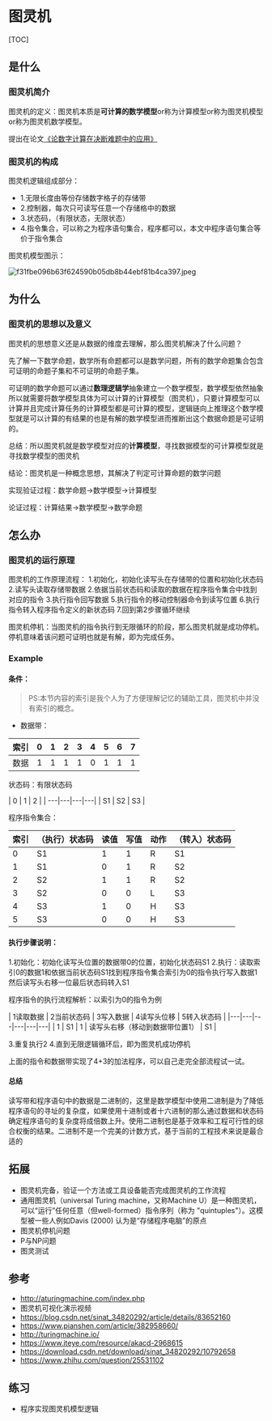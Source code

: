 # 图灵机
[TOC]

## 是什么
### 图灵机简介

图灵机的定义：图灵机本质是**可计算的数学模型**or称为计算模型or称为图灵机模型or称为图灵机数学模型。

提出在论文[《论数字计算在决断难题中的应用》](https://www.cs.virginia.edu/~robins/Turing_Paper_1936.pdf)

### 图灵机的构成
图灵机逻辑组成部分：
- 1.无限长度由等份存储数字格子的存储带
- 2.控制器，每次只可读写任意一个存储格中的数据
- 3.状态码，（有限状态，无限状态）
- 4.指令集合，可以称之为程序语句集合，程序都可以，本文中程序语句集合等价于指令集合

图灵机模型图示：

![f31fbe096b63f624590b05db8b44ebf81b4ca397.jpeg](https://i.loli.net/2020/11/30/ZWR3zshY8Gg1jIe.jpg)

## 为什么
### 图灵机的思想以及意义
图灵机的思想意义还是从数据的维度去理解，那么图灵机解决了什么问题？

先了解一下数学命题，数学所有命题都可以是数学问题，所有的数学命题集合包含可证明的命题子集和不可证明的命题子集。

可证明的数学命题可以通过**数理逻辑学**抽象建立一个数学模型，数学模型依然抽象所以就需要将数学模型具体为可以计算的计算模型（图灵机），只要计算模型可以计算并且完成计算任务的计算模型都是可计算的模型，逻辑链向上推理这个数学模型就是可以计算的有结果的也是有解的数学模型进而推断出这个数据命题是可证明的。

总结：所以图灵机就是数学模型对应的**计算模型**，寻找数据模型的可计算模型就是寻找数学模型的图灵机

结论：图灵机是一种概念思想，其解决了判定可计算命题的数学问题

实现验证过程：数学命题->数学模型->计算模型

论证过程：计算结果->数学模型->数学命题

## 怎么办
### 图灵机的运行原理
图灵机的工作原理流程：
1.初始化，初始化读写头在存储带的位置和初始化状态码
2.读写头读取存储带数据
2.依据当前状态码和读取的数据在程序指令集合中找到对应的指令
3.执行指令回写数据
5.执行指令的移动控制器命令到读写位置
6.执行指令转入程序指令定义的新状态码
7.回到第2步骤循环继续

图灵机停机：当图灵机的指令执行到无限循环的阶段，那么图灵机就是成功停机。停机意味着该问题可证明也就是有解，即为完成任务。

### Example
#### 条件：

> PS:本节内容的索引是我个人为了方便理解记忆的辅助工具，图灵机中并没有索引的概念。

- 数据带：

|索引| 0 | 1 | 2 | 3 | 4 | 5 | 6 | 7 | 
|---|---|---|---|---|---|---|---|---|
|数据| 1 | 1 | 1 | 1 | 0 | 1 | 1 | 1 |

状态码：有限状态码

| 0 | 1 | 2 |
| ---|---|---|---|
| S1 | S2 | S3 |

程序指令集合：


| 索引 | （执行）状态码 | 读值 | 写值 | 动作 | （转入）状态码 |
| :-- | :-- | :-- | :-- | :-- | :-- |
| 0 | S1 | 1 | 1 | R | S1 |
| 1 | S1 | 0 | 1 | R | S2 |
| 2 | S2 | 1 | 1 | R | S2 |
| 3 | S2 | 0 | 0 | L | S3 |
| 4 | S3 | 1 | 0 | H | S3 |
| 5 | S3 | 0 | 0 | H | S3 |

#### 执行步骤说明：

1.初始化：初始化读写头位置的数据带0的位置，初始化状态码S1
2.执行：读取索引0的数据1和依据当前状态码S1找到程序指令集合索引为0的指令执行写入数据1然后读写头右移一位最后状态码转入S1

程序指令的执行流程解析：以索引为0的指令为例

| 1读取数据 | 2当前状态码 | 3写入数据 | 4读写头位移 | 5转入状态码 |
|---|---|---|---|---|---|
| 1 | S1 | 1 | 读写头右移（移动到数据带位置1） | S1 |
 
 3.重复执行2
 4.直到无限逻辑循环后，即为图灵机成功停机

上面的指令和数据带实现了4+3的加法程序，可以自己走完全部流程试一试。


#### 总结
读写带和程序语句中的数据是二进制的，这里是数学模型中使用二进制是为了降低程序语句的寻址的复杂度，如果使用十进制或者十六进制的那么通过数据和状态码确定程序语句的复杂度将成倍数上升。使用二进制也是基于效率和工程可行性的综合权衡的结果。二进制不是一个完美的计数方式，基于当前的工程技术来说是最合适的

## 拓展
- 图灵机完备，验证一个方法或工具设备能否完成图灵机的工作流程
- 通用图灵机（universal Turing machine，又称Machine U）是一种图灵机，可以“运行”任何任意（但well-formed）指令序列（称为 "quintuples"）。这模型被一些人例如Davis (2000) 认为是“存储程序电脑”的原点
- 图灵机停机问题
- P与NP问题
- 图灵测试

## 参考
- http://aturingmachine.com/index.php
- 图灵机可视化演示视频
- https://blog.csdn.net/sinat_34820292/article/details/83652160
- https://www.pianshen.com/article/382958660/
- http://turingmachine.io/
- https://www.iteye.com/resource/akacd-2968615
- https://download.csdn.net/download/sinat_34820292/10792658
- https://www.zhihu.com/question/25531102

## 练习
- 程序实现图灵机模型逻辑